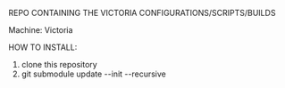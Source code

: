 REPO CONTAINING THE VICTORIA CONFIGURATIONS/SCRIPTS/BUILDS

Machine: Victoria

HOW TO INSTALL:
1) clone this repository
2) git submodule update --init --recursive
